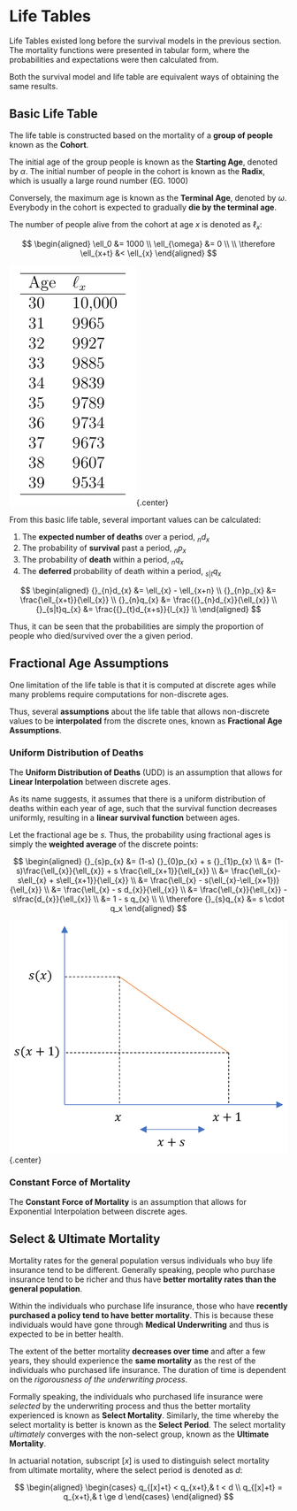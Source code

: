 # **Life Tables**

Life Tables existed long before the survival models in the previous section. The mortality functions were presented in tabular form, where the probabilities and expectations were then calculated from.

Both the survival model and life table are equivalent ways of obtaining the same results.

## **Basic Life Table**

The life table is constructed based on the mortality of a **group of people** known as the **Cohort**.

The initial age of the group people is known as the **Starting Age**, denoted by $\alpha$. The initial number of people in the cohort is known as the **Radix**, which is usually a large round number (EG. 1000)

Conversely, the maximum age is known as the **Terminal Age**, denoted by $\omega$. Everybody in the cohort is expected to gradually **die by the terminal age**.

The number of people alive from the cohort at age $x$ is denoted as $\ell_x$:

$$
\begin{aligned}
    \ell_0 &= 1000 \\
    \ell_{\omega} &= 0 \\
    \\
    \therefore \ell_{x+t} &< \ell_{x}
\end{aligned}
$$

<!-- Obtained from MBFinan -->
![Basic Life Table](Assets/2.%20Life%20Tables.md/Basic%20Life%20Table.png){.center}

From this basic life table, several important values can be calculated:

1. The **expected number of deaths** over a period, ${}_{n}d_{x}$
2. The probability of **survival** past a period, ${}_{n}p_{x}$
3. The probability of **death** within a period, ${}_{n}q_{x}$
4. The **deferred** probability of death within a period, ${}_{s|t}q_{x}$

$$
\begin{aligned}
    {}_{n}d_{x} &= \ell_{x} - \ell_{x+n} \\
    {}_{n}p_{x} &= \frac{\ell_{x+t}}{\ell_{x}} \\
    {}_{n}q_{x} &= \frac{{}_{n}d_{x}}{\ell_{x}} \\
    {}_{s|t}q_{x} &= \frac{{}_{t}d_{x+s}}{l_{x}} \\
\end{aligned}
$$

Thus, it can be seen that the probabilities are simply the proportion of people who died/survived over the a given period.

<!--force of mortality-->

## **Fractional Age Assumptions**

One limitation of the life table is that it is computed at discrete ages while many problems require computations for non-discrete ages.

Thus, several **assumptions** about the life table that allows non-discrete values to be **interpolated** from the discrete ones, known as **Fractional Age Assumptions**.

### **Uniform Distribution of Deaths**

The **Uniform Distribution of Deaths** (UDD) is an assumption that allows for **Linear Interpolation** between discrete ages.

As its name suggests, it assumes that there is a uniform distribution of deaths within each year of age, such that the survival function decreases uniformly, resulting in a **linear survival function** between ages.

Let the fractional age be $s$. Thus, the probability using fractional ages is simply the **weighted average** of the discrete points:

$$
\begin{aligned}
    {}_{s}p_{x}
    &= (1-s) {}_{0}p_{x} + s {}_{1}p_{x} \\
    &= (1-s)\frac{\ell_{x}}{\ell_{x}} + s \frac{\ell_{x+1}}{\ell_{x}} \\
    &= \frac{\ell_{x}-s\ell_{x} + s\ell_{x+1}}{\ell_{x}} \\
    &= \frac{\ell_{x} - s(\ell_{x}-\ell_{x+1})}{\ell_{x}} \\
    &= \frac{\ell_{x} - s d_{x}}{\ell_{x}} \\
    &= \frac{\ell_{x}}{\ell_{x}} - s\frac{d_{x}}{\ell_{x}} \\
    &= 1 - s q_{x} \\
    \\
    \therefore {}_{s}q_{x} &= s \cdot q_x
\end{aligned}
$$

<!-- Self Made -->
![UDD](Assets/2.%20Life%20Tables.md/UDD.png){.center}

### **Constant Force of Mortality**

The **Constant Force of Mortality** is an assumption that allows for Exponential Interpolation between discrete ages.
 
## **Select & Ultimate Mortality**

Mortality rates for the general population versus individuals who buy life insurance tend to be different. Generally speaking, people who purchase insurance tend to be richer and thus have **better mortality rates than the general population**.

Within the individuals who purchase life insurance, those who have **recently purchased a policy tend to have better mortality**. This is because these individuals would have gone through **Medical Underwriting** and thus is expected to be in better health.

The extent of the better mortality **decreases over time** and after a few years, they should experience the **same mortality** as the rest of the individuals who purchased life insurance. The duration of time is dependent on the *rigorousness of the underwriting process*.

Formally speaking, the individuals who purchased life insurance were *selected* by the underwriting process and thus the better mortality experienced is known as **Select Mortality**. Similarly, the time whereby the select mortality is better is known as the **Select Period**. The select mortality *ultimately* converges with the non-select group, known as the **Ultimate Mortality**.

In actuarial notation, subscript $[x]$ is used to distinguish select mortality from ultimate mortality, where the select period is denoted as $d$:

$$
\begin{aligned}
    \begin{cases}
        q_{[x]+t} < q_{x+t},& t < d \\
        q_{[x]+t} = q_{x+t},& t \ge d
    \end{cases}
\end{aligned}
$$
